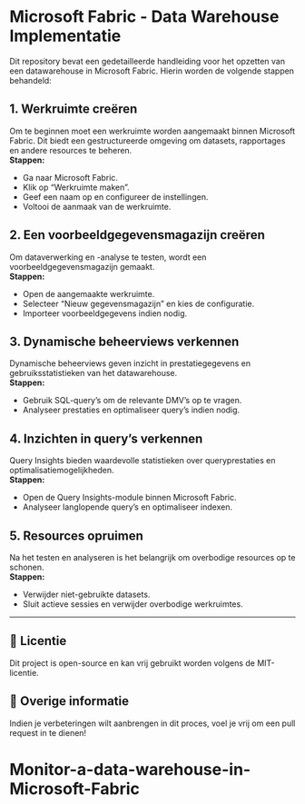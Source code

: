 # Microsoft Fabric - Data Warehouse Implementatie

Dit repository bevat een gedetailleerde handleiding voor het opzetten van een datawarehouse in Microsoft Fabric. Hierin worden de volgende stappen behandeld:

## 1. Werkruimte creëren
Om te beginnen moet een werkruimte worden aangemaakt binnen Microsoft Fabric. Dit biedt een gestructureerde omgeving om datasets, rapportages en andere resources te beheren.  
**Stappen:**  
- Ga naar Microsoft Fabric.  
- Klik op “Werkruimte maken”.  
- Geef een naam op en configureer de instellingen.  
- Voltooi de aanmaak van de werkruimte.  

## 2. Een voorbeeldgegevensmagazijn creëren
Om dataverwerking en -analyse te testen, wordt een voorbeeldgegevensmagazijn gemaakt.  
**Stappen:**  
- Open de aangemaakte werkruimte.  
- Selecteer “Nieuw gegevensmagazijn” en kies de configuratie.  
- Importeer voorbeeldgegevens indien nodig.  

## 3. Dynamische beheerviews verkennen
Dynamische beheerviews geven inzicht in prestatiegegevens en gebruiksstatistieken van het datawarehouse.  
**Stappen:**  
- Gebruik SQL-query’s om de relevante DMV’s op te vragen.  
- Analyseer prestaties en optimaliseer query’s indien nodig.  

## 4. Inzichten in query’s verkennen
Query Insights bieden waardevolle statistieken over queryprestaties en optimalisatiemogelijkheden.  
**Stappen:**  
- Open de Query Insights-module binnen Microsoft Fabric.  
- Analyseer langlopende query’s en optimaliseer indexen.  

## 5. Resources opruimen
Na het testen en analyseren is het belangrijk om overbodige resources op te schonen.  
**Stappen:**  
- Verwijder niet-gebruikte datasets.  
- Sluit actieve sessies en verwijder overbodige werkruimtes.  

---

## 📌 Licentie
Dit project is open-source en kan vrij gebruikt worden volgens de MIT-licentie.  

## 🚀 Overige informatie
Indien je verbeteringen wilt aanbrengen in dit proces, voel je vrij om een pull request in te dienen!

# Monitor-a-data-warehouse-in-Microsoft-Fabric
